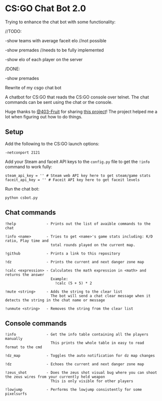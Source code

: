 # CS:GO Chat Bot 2.0

Trying to enhance the chat bot with some functionality:

//TODO:

-show teams with average faceit elo //not possible

-show premades //needs to be fully implemented

-show elo of each player on the server

/DONE:

-show premades



Rewrite of my csgo chat bot

A chatbot for CS:GO that reads the CS:GO console over telnet. The chat commands can be sent using the chat or the console.

Huge thanks to [@403-Fruit](https://github.com/403-Fruit) for sharing [this project](https://github.com/403-Fruit/csctl)! The project helped me a lot when figuring out how to do things.

## Setup

Add the following to the CS:GO launch options:

    -netconport 2121  
    
Add your Steam and faceit API keys to the `config.py` file to get the `!info` command to work fully:

    steam_api_key = '' # Steam web API key here to get steam/game stats
    faceit_api_key = '' # Faceit API key here to get faceit levels

Run the chat bot:

    python csbot.py

## Chat commands

    !help              - Prints out the list of avaible commands to the chat

    !info <name>       - Tries to get <name>'s game stats including: K/D ratio, Play time and 
                         total rounds played on the current map.

    !github            - Prints a link to this repository

    !dz                - Prints the current and next danger zone map

    !calc <expression> - Calculates the math expression in <math> and returns the answer
                         Example:
                           !calc (5 + 5) * 2

    !mute <string>     - Adds the string to the clear list
                         The bot will send a chat clear message when it detects the string in the chat name or message

    !unmute <string>   - Removes the string from the clear list

## Console commands

    !info              - Get the info table containing all the players manually
                         This prints the whole table in easy to read format to the cmd

    !dz_map            - Toggles the auto notification for dz map changes

    !dz                - Echoes the current and next danger zone map

    !zeus_shot         - Does the zeus shot visual bug where you can shoot the zeus wires from your currently held weapon
                         This is only visible for other players

    !lowjump           - Performs the lowjump consistently for some pixelsurfs

